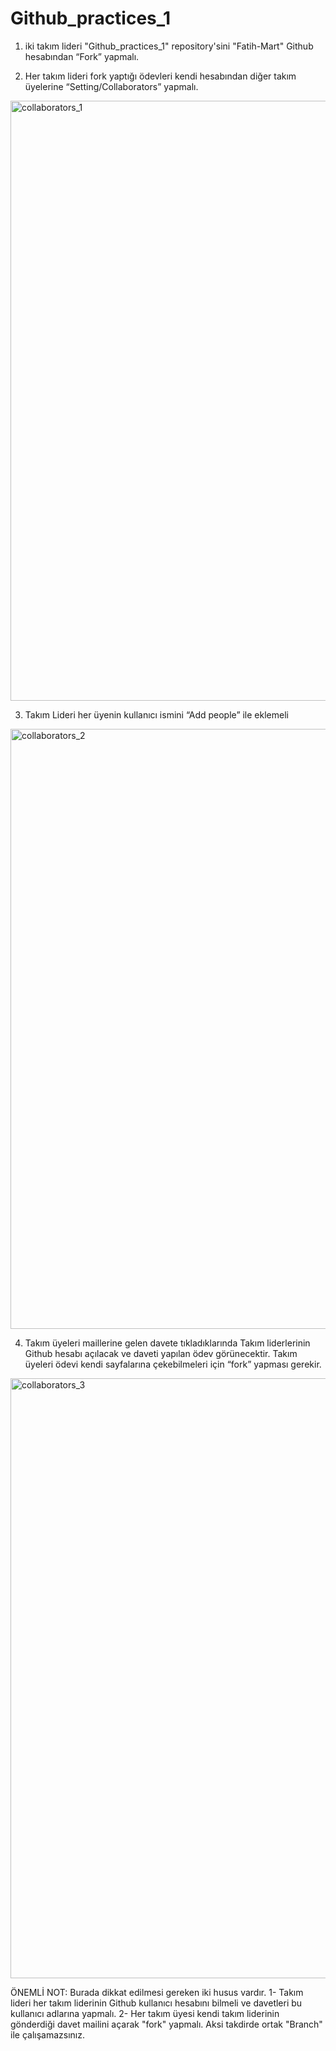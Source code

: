 # Github_practices_1

1.	iki takım lideri "Github_practices_1" repository'sini "Fatih-Mart" Github hesabından “Fork” yapmalı.



2.	Her takım lideri fork yaptığı ödevleri kendi hesabından diğer takım üyelerine “Setting/Collaborators” yapmalı.


<img width="960" alt="collaborators_1" src="https://github.com/user-attachments/assets/08bb173a-6cd0-4906-9b4d-bd9cf6602e35">


3.	Takım Lideri her üyenin kullanıcı ismini “Add people” ile eklemeli


 <img width="960" alt="collaborators_2" src="https://github.com/user-attachments/assets/d10fb0ae-14bd-4919-9eaf-d01222baae5c">


4.	Takım üyeleri maillerine gelen davete tıkladıklarında Takım liderlerinin Github hesabı açılacak ve daveti yapılan ödev görünecektir. Takım üyeleri ödevi kendi sayfalarına çekebilmeleri için “fork” yapması gerekir. 
 
<img width="960" alt="collaborators_3" src="https://github.com/user-attachments/assets/25b99bc5-f02f-486c-b508-c466d3ecd990">


ÖNEMLİ NOT: Burada dikkat edilmesi gereken iki husus vardır.
1- Takım lideri her takım liderinin Github kullanıcı hesabını bilmeli ve davetleri bu kullanıcı adlarına yapmalı.
2- Her takım üyesi kendi takım liderinin gönderdiği davet mailini açarak "fork" yapmalı. Aksi takdirde ortak "Branch" ile çalışamazsınız.


